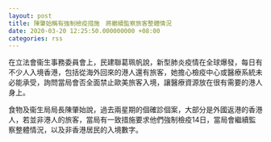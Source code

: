 ```yaml
---
layout: post
title: 陳肇始稱有強制檢疫措施　將繼續監察旅客整體情況
date: 2020-03-20 12:25:50.000000000 +08:00
categories: rss
---
```


在立法會衞生事務委員會上，民建聯葛珮帆說，新型肺炎疫情在全球爆發，每日有不少人入境香港，包括從海外回來的港人還有旅客，她擔心檢疫中心或醫療系統未必能承受，詢問當局會否全面禁止歐美旅客入境，讓醫療資源放在很有需要的港人身上。

食物及衞生局局長陳肇始說，過去兩星期的個確診個案，大部分是外國返港的香港人，若並非港人的旅客，當局有一致措施要求他們強制檢疫14日，當局會繼續監察整體情況，以及非香港居民的入境數字。
